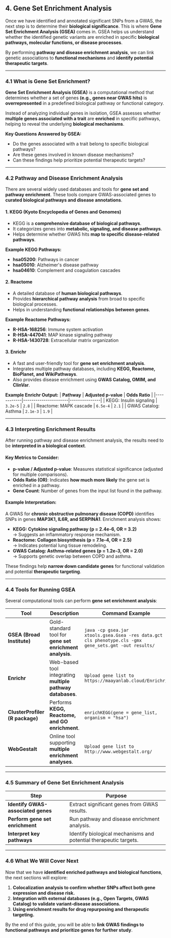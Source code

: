 ## 4. Gene Set Enrichment Analysis

Once we have identified and annotated significant SNPs from a GWAS, the next step is to determine their **biological significance**. This is where **Gene Set Enrichment Analysis (GSEA)** comes in. GSEA helps us understand whether the identified genetic variants are enriched in specific **biological pathways, molecular functions, or disease processes**.

By performing **pathway and disease enrichment analysis**, we can link genetic associations to **functional mechanisms** and **identify potential therapeutic targets**.

---

### **4.1 What is Gene Set Enrichment?**
**Gene Set Enrichment Analysis (GSEA)** is a computational method that determines whether a set of genes **(e.g., genes near GWAS hits)** is **overrepresented** in a predefined biological pathway or functional category.

Instead of analyzing individual genes in isolation, GSEA assesses whether **multiple genes associated with a trait** are **enriched** in specific pathways, helping to reveal the underlying **biological mechanisms**.

**Key Questions Answered by GSEA:**
- Do the genes associated with a trait belong to specific biological pathways?
- Are these genes involved in known disease mechanisms?
- Can these findings help prioritize potential therapeutic targets?

---

### **4.2 Pathway and Disease Enrichment Analysis**
There are several widely used databases and tools for **gene set and pathway enrichment**. These tools compare GWAS-associated genes to **curated biological pathways and disease annotations**.

#### **1. KEGG (Kyoto Encyclopedia of Genes and Genomes)**
- KEGG is a **comprehensive database of biological pathways**.
- It categorizes genes into **metabolic, signaling, and disease pathways**.
- Helps determine whether GWAS hits **map to specific disease-related pathways**.

**Example KEGG Pathways:**
- **hsa05200**: Pathways in cancer
- **hsa05010**: Alzheimer's disease pathway
- **hsa04610**: Complement and coagulation cascades

#### **2. Reactome**
- A detailed database of **human biological pathways**.
- Provides **hierarchical pathway analysis** from broad to specific biological processes.
- Helps in understanding **functional relationships between genes**.

**Example Reactome Pathways:**
- **R-HSA-168256**: Immune system activation
- **R-HSA-447041**: MAP kinase signaling pathway
- **R-HSA-1430728**: Extracellular matrix organization

#### **3. Enrichr**
- A fast and user-friendly tool for **gene set enrichment analysis**.
- Integrates multiple pathway databases, including **KEGG, Reactome, BioPlanet, and WikiPathways**.
- Also provides disease enrichment using **GWAS Catalog, OMIM, and ClinVar**.

**Example Enrichr Output:**
| **Pathway** | **Adjusted p-value** | **Odds Ratio** |
|------------|----------------------|---------------|
| KEGG: Insulin signaling | `3.2e-5` | `2.8` |
| Reactome: MAPK cascade | `6.5e-4` | `2.1` |
| GWAS Catalog: Asthma | `2.1e-3` | `1.9` |

---

### **4.3 Interpreting Enrichment Results**
After running pathway and disease enrichment analysis, the results need to be **interpreted in a biological context**.

#### **Key Metrics to Consider:**
- **p-value / Adjusted p-value**: Measures statistical significance (adjusted for multiple comparisons).
- **Odds Ratio (OR)**: Indicates **how much more likely** the gene set is enriched in a pathway.
- **Gene Count**: Number of genes from the input list found in the pathway.

#### **Example Interpretation:**
A GWAS for **chronic obstructive pulmonary disease (COPD)** identifies SNPs in genes **MAP3K1, IL6R, and SERPINA1**. Enrichment analysis shows:
- **KEGG: Cytokine signaling pathway (p = 2.4e-6, OR = 3.2)**  
  → Suggests an inflammatory response mechanism.
- **Reactome: Collagen biosynthesis (p = 7.1e-4, OR = 2.5)**  
  → Indicates potential lung tissue remodeling.
- **GWAS Catalog: Asthma-related genes (p = 1.2e-3, OR = 2.0)**  
  → Supports genetic overlap between COPD and asthma.

These findings help **narrow down candidate genes** for functional validation and potential **therapeutic targeting**.

---

### **4.4 Tools for Running GSEA**
Several computational tools can perform **gene set enrichment analysis**:

| **Tool** | **Description** | **Command Example** |
|---------|----------------|---------------------|
| **GSEA (Broad Institute)** | Gold-standard tool for **gene set enrichment analysis**. | `java -cp gsea.jar xtools.gsea.Gsea -res data.gct -cls phenotype.cls -gmx gene_sets.gmt -out results/` |
| **Enrichr** | Web-based tool integrating **multiple pathway databases**. | `Upload gene list to https://maayanlab.cloud/Enrichr/` |
| **ClusterProfiler (R package)** | Performs **KEGG, Reactome, and GO enrichment**. | `enrichKEGG(gene = gene_list, organism = "hsa")` |
| **WebGestalt** | Online tool supporting **multiple enrichment analyses**. | `Upload gene list to http://www.webgestalt.org/` |

---

### **4.5 Summary of Gene Set Enrichment Analysis**
| **Step** | **Purpose** |
|---------|------------|
| **Identify GWAS-associated genes** | Extract significant genes from GWAS results. |
| **Perform gene set enrichment** | Run pathway and disease enrichment analysis. |
| **Interpret key pathways** | Identify biological mechanisms and potential therapeutic targets. |

---

### **4.6 What We Will Cover Next**
Now that we have **identified enriched pathways and biological functions**, the next sections will explore:
1. **Colocalization analysis to confirm whether SNPs affect both gene expression and disease risk.**
2. **Integration with external databases (e.g., Open Targets, GWAS Catalog) to validate variant-disease associations.**
3. **Using enrichment results for drug repurposing and therapeutic targeting.**

By the end of this guide, you will be able to **link GWAS findings to functional pathways and prioritize genes for further study**.
